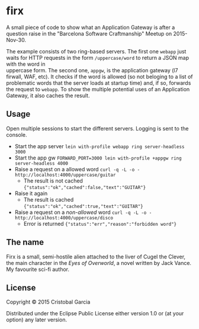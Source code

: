 # firx

A small piece of code to show what an Application Gateway is
after a question raise in the "Barcelona Software Craftmanship" 
Meetup on 2015-Nov-30. 

The example consists of two ring-based servers. The first one
`webapp` just waits for HTTP requests in the form 
`/uppercase/word` to return a JSON map with the word in  
uppercase form. 
The second one, `appgw`, is the application gateway (l7 firwall,
WAF, etc). It checks if the word is allowed (so not beloging
to a list of problematic words that the server loads at startup 
time) and, if so, forwards the request to `webapp`. To show
the multiple potential uses of an Application Gateway, 
it also caches the result.

## Usage

Open multiple sessions to start the different servers. Logging is sent to the console.

* Start the app server `lein with-profile webapp ring server-headless 3000`
* Start the app gw `FORWARD_PORT=3000 lein with-profile +appgw ring server-headless 4000`
* Raise a request on a allowed word `curl -q -L -o - http://localhost:4000/uppercase/guitar`
   * The result is not cached `{"status":"ok","cached":false,"text":"GUITAR"}`
* Raise it again
   * The result is cached `{"status":"ok","cached":true,"text":"GUITAR"}`
* Raise a request on a _non-allowed_ word `curl -q -L -o - http://localhost:4000/uppercase/disco`
   * Error is returned `{"status":"err","reason":"forbidden word"}`

## The name

Firx is a small, semi-hostile alien attached to the liver of Cugel the Clever, the main character in the _Eyes of Overworld_, a
novel written by Jack Vance. My favourite sci-fi author. 

## License

Copyright © 2015 Cristobal Garcia

Distributed under the Eclipse Public License either version 1.0 or (at
your option) any later version.
